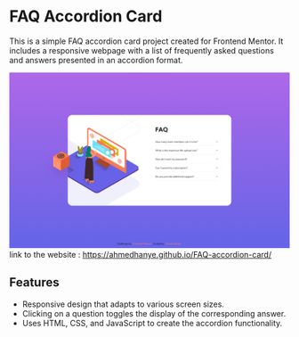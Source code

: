 # FAQ Accordion Card

This is a simple FAQ accordion card project created for Frontend Mentor. It includes a responsive webpage with a list of frequently asked questions and answers presented in an accordion format.

![FAQ Accordion Card](preview.png)
link to the website : https://ahmedhanye.github.io/FAQ-accordion-card/

## Features

- Responsive design that adapts to various screen sizes.
- Clicking on a question toggles the display of the corresponding answer.
- Uses HTML, CSS, and JavaScript to create the accordion functionality.
